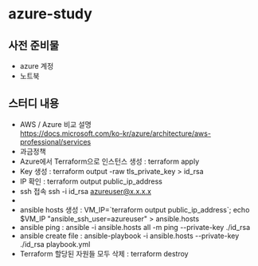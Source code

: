 # azure-study

## 사전 준비물
- azure 계정
- 노트북 

## 스터디 내용
- AWS / Azure 비교 설명  
https://docs.microsoft.com/ko-kr/azure/architecture/aws-professional/services
- 과금정책 
- Azure에서 Terraform으로 인스턴스 생성 : terraform apply
- Key 생성 : terraform output -raw tls_private_key > id_rsa
- IP 확인 : terraform output public_ip_address
- ssh 접속 ssh -i id_rsa azureuser@x.x.x.x 
- 
- ansible hosts 생성 : VM_IP=&#96;terraform output public_ip_address&#96;; echo $VM_IP "ansible_ssh_user=azureuser" > ansible.hosts
- ansible ping : ansible -i ansible.hosts all  -m ping --private-key  ./id_rsa
- ansible create file : ansible-playbook -i ansible.hosts  --private-key ./id_rsa playbook.yml
- Terraform 할당된 자원들 모두 삭제 : terraform destroy

